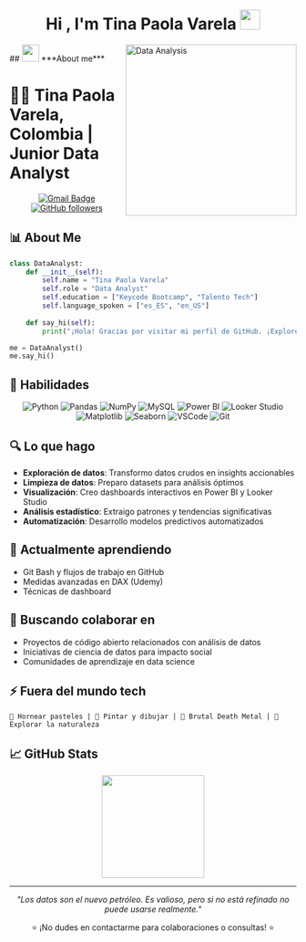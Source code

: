 <h1 align="center"><b>Hi , I'm Tina Paola Varela </b><img src="https://media.giphy.com/media/hvRJCLFzcasrR4ia7z/giphy.gif" width="35"></h1>

<img align="right" width=300px alt="Data Analysis" src="https://media.giphy.com/media/L8K62iTDkzGX6/giphy.gif" />
## <img src="https://media.giphy.com/media/ObNTw8Uzwy6KQ/giphy.gif" width="30px">&nbsp;***About me***

# 👩‍💻 Tina Paola Varela, Colombia | Junior Data Analyst

<div align="center">
  
[![Gmail Badge](https://img.shields.io/badge/-tinapaolavarela@gmail.com-c14438?style=flat-square&logo=Gmail&logoColor=white&link=mailto:tinapaolavarela@gmail.com)](mailto:tinapaolavarela@gmail.com)
[![GitHub followers](https://img.shields.io/github/followers/tinapaola?label=Follow&style=social)](https://github.com/tinapaola)

</div>

## 📊 About Me

```python
class DataAnalyst:
    def __init__(self):
        self.name = "Tina Paola Varela"
        self.role = "Data Analyst"
        self.education = ["Keycode Bootcamp", "Talento Tech"]
        self.language_spoken = ["es_ES", "en_US"]
    
    def say_hi(self):
        print("¡Hola! Gracias por visitar mi perfil de GitHub. ¡Exploremos el mundo de los datos juntos!")

me = DataAnalyst()
me.say_hi()
```

## 🚀 Habilidades

<div align="center">
  
![Python](https://img.shields.io/badge/Python-FFD43B?style=for-the-badge&logo=python&logoColor=blue)
![Pandas](https://img.shields.io/badge/Pandas-2C2D72?style=for-the-badge&logo=pandas&logoColor=white)
![NumPy](https://img.shields.io/badge/Numpy-777BB4?style=for-the-badge&logo=numpy&logoColor=white)
![MySQL](https://img.shields.io/badge/MySQL-005C84?style=for-the-badge&logo=mysql&logoColor=white)
![Power BI](https://img.shields.io/badge/Power_BI-F2C811?style=for-the-badge&logo=powerbi&logoColor=black)
![Looker Studio](https://img.shields.io/badge/Looker_Studio-4285F4?style=for-the-badge&logo=google&logoColor=white)
![Matplotlib](https://img.shields.io/badge/Matplotlib-11557c?style=for-the-badge&logo=python&logoColor=white)
![Seaborn](https://img.shields.io/badge/Seaborn-3776AB?style=for-the-badge&logo=python&logoColor=white)
![VSCode](https://img.shields.io/badge/VSCode-0078D4?style=for-the-badge&logo=visual%20studio%20code&logoColor=white)
![Git](https://img.shields.io/badge/GIT-E44C30?style=for-the-badge&logo=git&logoColor=white)

</div>

## 🔍 Lo que hago

- **Exploración de datos**: Transformo datos crudos en insights accionables
- **Limpieza de datos**: Preparo datasets para análisis óptimos
- **Visualización**: Creo dashboards interactivos en Power BI y Looker Studio
- **Análisis estadístico**: Extraigo patrones y tendencias significativas
- **Automatización**: Desarrollo modelos predictivos automatizados

## 🌱 Actualmente aprendiendo

- Git Bash y flujos de trabajo en GitHub
- Medidas avanzadas en DAX (Udemy)
- Técnicas de dashboard 

## 👯 Buscando colaborar en

- Proyectos de código abierto relacionados con análisis de datos
- Iniciativas de ciencia de datos para impacto social
- Comunidades de aprendizaje en data science

## ⚡ Fuera del mundo tech

```
🧁 Hornear pasteles | 🎨 Pintar y dibujar | 🤘 Brutal Death Metal | 🌲 Explorar la naturaleza
```

## 📈 GitHub Stats

<div align="center">
  <img height="180em" src="https://github-readme-stats.vercel.app/api?username=tinapaola&show_icons=true&theme=radical&include_all_commits=true&count_private=true"/>
</div>

---

<div align="center">
  
  *"Los datos son el nuevo petróleo. Es valioso, pero si no está refinado no puede usarse realmente."*
  
  ⭐️ ¡No dudes en contactarme para colaboraciones o consultas! ⭐️
  
</div>
